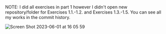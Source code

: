 NOTE: I did all exercises in part 1 however I didn't open new repository/folder for Exercises 1.1.-1.2. and Exercises 1.3.-1.5. You can see all my works in the commit history.

![Screen Shot 2023-06-01 at 16 05 59](https://github.com/dburak/fullstackopen-exercises/assets/28096760/4bb65c0d-aa71-41ef-8b7f-9e87a553adfd)

